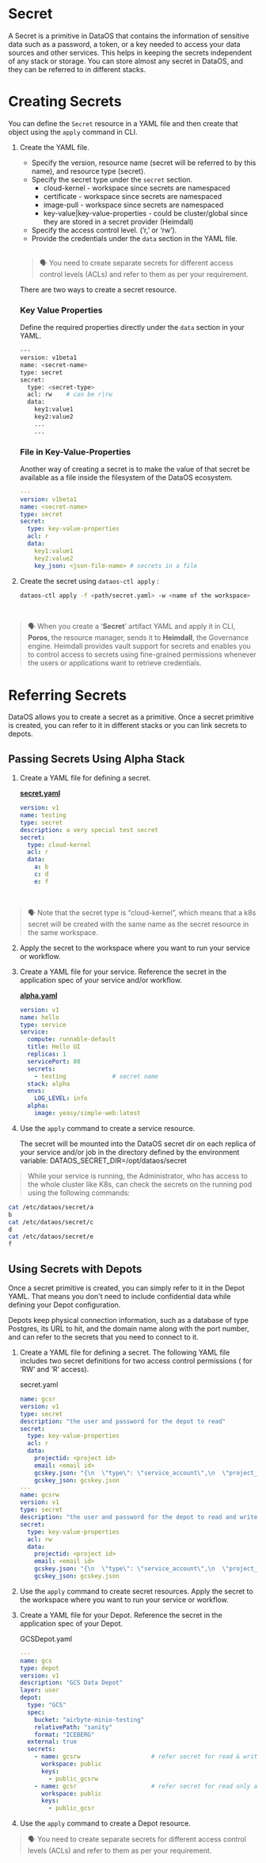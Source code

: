 # **Secret**

A Secret is a primitive in DataOS that contains the information of sensitive data such as a password, a token, or a key needed to access your data sources and other services. This helps in keeping the secrets independent of any stack or storage. You can store almost any secret in DataOS, and they can be referred to in different stacks.

# **Creating Secrets**

You can define the `Secret` resource in a  YAML file and then create that object using the `apply` command in CLI.

1. Create the YAML file. 
    - Specify the version, resource name (secret will be referred to by this name), and resource type (secret). 
    - Specify the secret type under the `secret` section.
        - cloud-kernel - workspace since secrets are namespaced
        - certificate - workspace since secrets are namespaced
        - image-pull - workspace since secrets are namespaced
        - key-value|key-value-properties - could be cluster/global since they are stored in a secret provider (Heimdall)
    - Specify the access control level. (’r,’ or ‘rw’).
    - Provide the credentials under the `data` section in the YAML file.
    
    <br>
    
    > 🗣 You need to create separate secrets for different access control levels (ACLs) and refer to them as per your requirement.

    There are two ways to create a secret resource.
    
    ### **Key Value Properties**
    
    Define the required properties directly under the `data` section in your YAML. 
    
    ```bash
    ---
    version: v1beta1
    name: <secret-name>
    type: secret
    secret:
      type: <secret-type>
      acl: rw    # can be r|rw
      data:
        key1:value1
        key2:value2
        ...
        ...            
    ```
    
    ### **File in Key-Value-Properties**
    
    Another way of creating a secret is to make the value of that secret be available as a file inside the filesystem of the DataOS ecosystem.
    
    ```yaml
    ---
    version: v1beta1
    name: <secret-name>
    type: secret
    secret:
      type: key-value-properties
      acl: r
      data:
        key1:value1
        key2:value2
        key_json: <json-file-name> # secrets in a file
    ```
    
2. Create the secret using `dataos-ctl apply` :
    
    ```bash
    dataos-ctl apply -f <path/secret.yaml> -w <name of the workspace>
    ```

<br>

> 🗣 When you create a ‘**Secret**’ artifact YAML and apply it in CLI, **Poros**, the resource manager, sends it to **Heimdall**, the Governance engine. Heimdall provides vault support for secrets and enables you to control access to secrets using fine-grained permissions whenever the users or applications want to retrieve credentials.

# **Referring Secrets**

DataOS allows you to create a secret as a primitive. Once a secret primitive is created, you can refer to it in different stacks or you can link secrets to depots.

## **Passing Secrets Using Alpha Stack**

1. Create a YAML file for defining a secret.
    
    <u>**secret.yaml**</u>
    
    ```yaml
    version: v1
    name: testing
    type: secret
    description: a very special test secret
    secret:
      type: cloud-kernel
      acl: r
      data:
        a: b
        c: d
        e: f
    ```
    <br>
> 🗣 Note that the secret type is “cloud-kernel”, which means that a k8s secret will be created with the same name as the secret resource in the same workspace.

2. Apply the secret to the workspace where you want to run your service or workflow.
3. Create a YAML file for your service. Reference the secret in the application spec of your service and/or workflow. 
    
    <u>**alpha.yaml**</u>
    
    ```yaml
    version: v1
    name: hello
    type: service
    service:
      compute: runnable-default
      title: Hello UI
      replicas: 1
      servicePort: 80
      secrets:
        - testing             # secret name
      stack: alpha
      envs:
        LOG_LEVEL: info
      alpha:
        image: yeasy/simple-web:latest
    ```
    
4. Use the `apply` command to create a service resource.
    
    The secret will be mounted into the DataOS secret dir on each replica of your service and/or job in the directory defined by the environment variable: DATAOS_SECRET_DIR=/opt/dataos/secret
    

> While your service is running, the Administrator, who has access to the whole cluster like K8s, can check the secrets on the running pod using the following commands:

```bash
cat /etc/dataos/secret/a
b
cat /etc/dataos/secret/c
d
cat /etc/dataos/secret/e
f
```

## **Using Secrets with Depots**

Once a secret primitive is created, you can simply refer to it in the Depot YAML. That means you don't need to include confidential data while defining your Depot configuration. 

Depots keep physical connection information, such as a database of type Postgres, its URL to hit, and the domain name along with the port number, and can refer to the secrets that you need to connect to it.

1. Create a YAML file for defining a secret. The following YAML file includes two secret definitions for two access control permissions ( for ‘RW’ and ‘R’ access).
    
    secret.yaml
    
    ```yaml
    name: gcsr
    version: v1
    type: secret
    description: "the user and password for the depot to read"
    secret:
      type: key-value-properties
      acl: r
      data:
        projectid: <project id>
        email: <email id>
        gcskey.json: "{\n  \"type\": \"service_account\",\n  \"project_id\": \"projectid\",\n  \"private_key_id\": \"privatekey\",\n  \"private_key\": \"-----BEGIN PRIVATE KEY-----\\n<privatekey>\\n-----END PRIVATE KEY-----\\n\",\n  \"client_email\": \"email\",\n  \"client_id\": \"107040717795711219453\",\n  \"auth_uri\": \"https://accounts.google.com/o/oauth2/auth\",\n  \"token_uri\": \"https://oauth2.googleapis.com/token\",\n  \"auth_provider_x509_cert_url\": \"https://www.googleapis.com/oauth2/v1/certs\",\n  \"client_x509_cert_url\": \"https://www.googleapis.com/robot/v1/metadata/x509/ds-sa-r-bird--dev%40dataos-ck-res-yak-dev.iam.gserviceaccount.com\"\n}\n"
        gcskey_json: gcskey.json
    ---
    name: gcsrw
    version: v1
    type: secret
    description: "the user and password for the depot to read and write"
    secret:
      type: key-value-properties
      acl: rw
      data:
        projectid: <project id>
        email: <email id>
        gcskey.json: "{\n  \"type\": \"service_account\",\n  \"project_id\": \"projectid\",\n  \"private_key_id\"privatekey\",\n  \"private_key\": \"-----BEGIN PRIVATE KEY-----\\n<privatekey>\\n-----END PRIVATE KEY-----\\n\",\n  \"client_email\": \"ds-sa-bird--dev@dataos-ck-res-yak-dev.iam.gserviceaccount.com\",\n  \"client_id\": \"101436172406509362992\",\n  \"auth_uri\": \"https://accounts.google.com/o/oauth2/auth\",\n  \"token_uri\": \"https://oauth2.googleapis.com/token\",\n  \"auth_provider_x509_cert_url\": \"https://www.googleapis.com/oauth2/v1/certs\",\n  \"client_x509_cert_url\": \"https://www.googleapis.com/robot/v1/metadata/x509/ds-sa-bird--dev%40dataos-ck-res-yak-dev.iam.gserviceaccount.com\"\n}\n"
        gcskey_json: gcskey.json
    ```
    
2. Use the `apply` command to create secret resources. Apply the secret to the workspace where you want to run your service or workflow.
3. Create a YAML file for your Depot. Reference the secret in the application spec of your Depot. 
    
    GCSDepot.yaml
    
    ```yaml
    ---
    name: gcs
    type: depot
    version: v1
    description: "GCS Data Depot"
    layer: user
    depot:
      type: "GCS"
      spec:
        bucket: "airbyte-minio-testing"
        relativePath: "sanity"
        format: "ICEBERG"
      external: true
      secrets:
        - name: gcsrw                    # refer secret for read & write access
          workspace: public
          keys:
            - public_gcsrw
        - name: gcsr                     # refer secret for read only access
          workspace: public
          keys:
            - public_gcsr
    ```
    
4. Use the `apply` command to create a Depot resource.

> 🗣 You need to create separate secrets for different access control levels (ACLs) and refer to them as per your requirement.